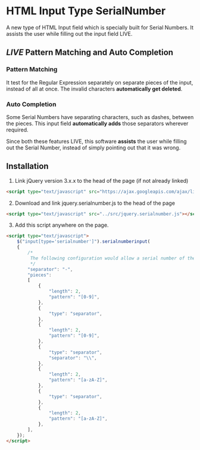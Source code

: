 # HTML Input Type SerialNumber
A new type of HTML Input field which is specially built for Serial Numbers. It assists the user while filling out the input field LIVE.
## _LIVE_ Pattern Matching and Auto Completion
### Pattern Matching
It test for the Regular Expression separately on separate pieces of the input, instead of all at once. The invalid characters __automatically get deleted__.
### Auto Completion
Some Serial Numbers have separating characters, such as dashes, between the pieces. This input field __automatically adds__ those separators wherever required.

Since both these features LIVE, this software __assists__ the user while filling out the Serial Number, instead of simply pointing out that it was wrong.

## Installation
1. Link jQuery version 3.x.x to the head of the page (if not already linked)
```html
<script type="text/javascript" src="https://ajax.googleapis.com/ajax/libs/jquery/3.2.1/jquery.min.js"></script>
```
2. Download and link jquery.serialnumber.js to the head of the page
```html
<script type="text/javascript" src="../src/jquery.serialnumber.js"></script>
```
3. Add this script anywhere on the page.
```html
<script type="text/javascript">
	$("input[type='serialnumber']").serialnumberinput(
	{
		/*
		 The following configuration would allow a serial number of the format 12-34\AB-CD
		 */
		"separator": "-",
		"pieces":
		[
			{
				"length": 2,
				"pattern": "[0-9]",
			},
			{
				"type": "separator",
			},
			{
				"length": 2,
				"pattern": "[0-9]",
			},
			{
				"type": "separator",
				"separator": "\\",
			},
			{
				"length": 2,
				"pattern": "[a-zA-Z]",
			},
			{
				"type": "separator",
			},
			{
				"length": 2,
				"pattern": "[a-zA-Z]",
			},
		],
	});
</script>
```